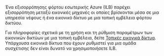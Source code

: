 Ένα εξισορρόπησης φόρτου εσωτερικής Azure (ILB) παρέχει εξισορρόπηση μεταξύ εικονικές μηχανές οι οποίες βρίσκονται μέσα σε μια υπηρεσία νέφους ή ένα εικονικό δίκτυο με μια τοπική εμβέλεια φόρτου δικτύου.

Για πληροφορίες σχετικά με τη χρήση και τη ρύθμιση παραμέτρων των εικονικών δικτύων με μια τοπική εμβέλεια, δείτε [Τοπικές εικονικά δίκτυα](../articles/virtual-network/virtual-networks-migrate-to-regional-vnet.md). Υπάρχουσα εικονικά δίκτυα που έχουν ρυθμιστεί για μια ομάδα συσχέτισης δεν είναι δυνατό να χρησιμοποιήσετε ILB.